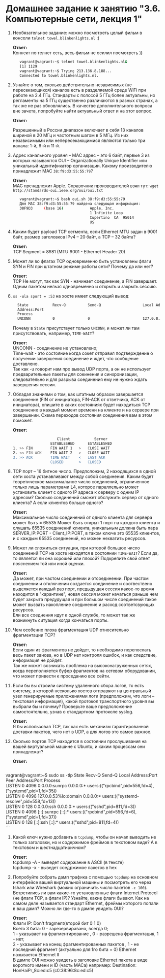 # Домашнее задание к занятию "3.6. Компьютерные сети, лекция 1"

1. Необязательное задание:
можно посмотреть целый фильм в консоли `telnet towel.blinkenlights.nl` :)

    **Ответ:**  
    Коннект по телнет есть, весь фильм не осилил посмотреть ))

    ```bash
       vagrant@vagrant:~$ telnet towel.blinkenlights.nl&  
       [1] 1129  
       vagrant@vagrant:~$ Trying 213.136.8.188...  
       Connected to towel.blinkenlights.nl.  
    ```


1. Узнайте о том, сколько действительно независимых (не пересекающихся) каналов есть в разделяемой среде WiFi при работе на 2.4 ГГц. Стандарты с полосой 5 ГГц более актуальны, но регламенты на 5 ГГц существенно различаются в разных странах, а так же не раз обновлялись. В качестве дополнительного вопроса вне зачета, попробуйте найти актуальный ответ и на этот вопрос.

    **Ответ:**  

    Разрешенный в России диапазон включает в себя 13 каналов шириной в 20 МГц и частотным шагом в 5 МГц. Из них независимыми или непересекающимися являются только три канала: 1-й, 6-й и 11-й. 


1. Адрес канального уровня – MAC адрес – это 6 байт, первые 3 из которых называются OUI – Organizationally Unique Identifier или уникальный идентификатор организации. Какому производителю принадлежит MAC `38:f9:d3:55:55:79`?  

    **Ответ:**  
    MAC пренадлежит Apple. Справочник производителей взял тут: `wget http://standards-oui.ieee.org/oui/oui.txt`  

    ```bash
       vagrant@vagrant:~$ bash oui.sh 38:f9:d3:55:55:79
       Для MAC 38:f9:d3:55:55:79 найдена следующая информация:
       38F9D3     (base 16)            Apple, Inc.
                                       1 Infinite Loop
                                       Cupertino  CA  95014
                                       US
    ```

1. Каким будет payload TCP сегмента, если Ethernet MTU задан в 9001 байт, размер заголовков IPv4 – 20 байт, а TCP – 32 байта?

    **Ответ:**  
    TCP Segment = 8981 (MTU 9001 - Ethernet Header 20)  

1. Может ли во флагах TCP одновременно быть установлены флаги SYN и FIN при штатном режиме работы сети? Почему да или нет?

    **Ответ:**  
    TCP Не могут, так как SYN - начинает соединение, а FIN завершает. Одним пакетом нельзя одновременно и открыть и закрыть сессию.  

1. `ss -ula sport = :53` на хосте имеет следующий вывод:

    ```bash
      State           Recv-Q          Send-Q                   Local Address:Port                     Peer                 
      Address:Port
      Process
      UNCONN          0               0                        127.0.0.53%lo:domain                        0.0.0.0:*
    ```

     Почему в `State` присутствует только `UNCONN`, и может ли там присутствовать, например, `TIME-WAIT`?

    **Ответ:**  
    UNCONN - соединение не установлено;  
Time-wait - это состояние когда сокет отправил подтверждение о получении завершения соединение и ждет, что сообщение доставлено.  
Так как -u говорит нам про вывод UDP порта, а он не использует предварительные пакеты для соеинения и синхронизации, 
следовательно и для разрыва соединения ему не нужно ждать завершения сессии.  

7. Обладая знаниями о том, как штатным образом завершается соединение (FIN от инициатора, FIN-ACK от ответчика, ACK от инициатора), опишите в каких состояниях будет находиться TCP соединение в каждый момент времени на клиенте и на сервере при завершении. Схема переходов состояния соединения вам в этом поможет.

    **Ответ:**  
    ```bash
                        Client           Server 
                     ESTABLESHED      ESTABLESHED
    1. >> FIN        FIN WAIT 1   >   CLOSE WAIT
    2. << FIN-ACK    FIN WAIT 2   >   CLOSE WAIT 
    3. >> ACK        TIME WAIT    <   LAST ACK
                     CLOSED       >   CLOSED  
    ```

1. TCP порт – 16 битное число. Предположим, 2 находящихся в одной сети хоста устанавливают между собой соединения. Каким будет теоретическое максимальное число соединений, ограниченное только лишь параметрами L4, которое параллельно может установить клиент с одного IP адреса к серверу с одним IP адресом? Сколько соединений сможет обслужить сервер от одного клиента? А если клиентов больше одного?

    **Ответ:**  
    Максимальное число соединений от одного клиента для сервера может быть  = 65535 
Может быть открыт 1 порт на каждого клиента и слушать 65535 соединений клиента, уникальным должна быть пара SERVER_IP:PORT - Client_IP:PORT, в таком ключе это 65535 клиентов, и с каждым 65535 соединений, но можен нехватить ресурсов.  

1. Может ли сложиться ситуация, при которой большое число соединений TCP на хосте находятся в состоянии  `TIME-WAIT`? Если да, то является ли она хорошей или плохой? Подкрепите свой ответ пояснением той или иной оценки.

    **Ответ:**  
    Да может, при частом соединении и отсоединении.
При частом соединении и отключении создается соединение и соотвествено выделяется каждый раз порт, предыдущая сессия какое-то время находится в "карантине", новая сессия может начаться раньше чем будет закрыта предудущая и при большом числе соединений такое может вызвать накопление соединение и расход соответсвующих ресурсов.  
Ели все соеднения идут к одной службе, то может так же возникнуть ситуация когда кончаться порты.  

1. Чем особенно плоха фрагментация UDP относительно фрагментации TCP?

    **Ответ:**  
    Если один из фрагментов не дойдет, то необходимо перепослать весь пакет занова, но в UDP нет контроля ошибок, и как следствие, информация не дойдет.  
Так же может возникать проблема на высоконагруженных сетях, когда переполняется буфер фрагментов на сетевом оборудовании, что может привести к проседанию все сейти.  

1. Если бы вы строили систему удаленного сбора логов, то есть систему, в которой несколько хостов отправяют на центральный узел генерируемые приложениями логи (предположим, что логи – текстовая информация), какой протокол транспортного уровня вы выбрали бы и почему? Проверьте ваше предположение самостоятельно, узнав о стандартном протоколе syslog.

    **Ответ:**  
    Я бы использовал TCP, так как есть механизм гарантированной доставки пакетов, чего нет в UDP, а для логов это самое важное.  

1. Сколько портов TCP находится в состоянии прослушивания на вашей виртуальной машине с Ubuntu, и каким процессам они принадлежат?

    **Ответ:**  
    ```bash
vagrant@vagrant:~$ sudo ss -tlp
State                 Recv-Q                Send-Q                               Local Address:Port                                 Peer Address:Port               Process                                                                 
LISTEN                0                     4096                                       0.0.0.0:sunrpc                                    0.0.0.0:*                   users:(("rpcbind",pid=556,fd=4),("systemd",pid=1,fd=35))               
LISTEN                0                     4096                                 127.0.0.53%lo:domain                                    0.0.0.0:*                   users:(("systemd-resolve",pid=558,fd=13))                              
LISTEN                0                     128                                        0.0.0.0:ssh                                       0.0.0.0:*                   users:(("sshd",pid=811,fd=3))                                          
LISTEN                0                     4096                                          [::]:sunrpc                                       [::]:*                   users:(("rpcbind",pid=556,fd=6),("systemd",pid=1,fd=37))               
LISTEN                0                     128                                           [::]:ssh                                          [::]:*                   users:(("sshd",pid=811,fd=4))    
    ```

1. Какой ключ нужно добавить в `tcpdump`, чтобы он начал выводить не только заголовки, но и содержимое фреймов в текстовом виде? А в текстовом и шестнадцатиричном?

    **Ответ:**  
    tcpdump -A - выведет содержание в ASCII (в тексте)  
tcpdump -x - выведет соедржимое пакетов в hex

1. Попробуйте собрать дамп трафика с помощью `tcpdump` на основном интерфейсе вашей виртуальной машины и посмотреть его через tshark или Wireshark (можно ограничить число пакетов `-c 100`). Встретились ли вам какие-то установленные флаги Internet Protocol (не флаги TCP, а флаги IP)? Узнайте, какие флаги бывают. Как на самом деле называется стандарт Ethernet, фреймы которого попали в ваш дамп? Можно ли где-то в дампе увидеть OUI?

    **Ответ:**  
    Флаги IP: Don't fragment(второй бит 0 1 0)  
Всего 3 бита:
    0 - зарезервиравано, всегда 0;  
    1 - указывает на фрагментирование , 0 - разрешена фрагментация, 1 - нет;  
    2 - указывает на конец фрагментированных пакетов , 1 - не последний фрагмент (актуально для 1го бита = 0)
Ethernet называется Ethernet II  
В дампе OUI можно увидеть в заголовке Ethernet пакета в виде короткого имени и ID (часть MACа)
например: Destination: HonHaiPr_8c:ed:c5 (c0:38:96:8c:ed:c5)  

